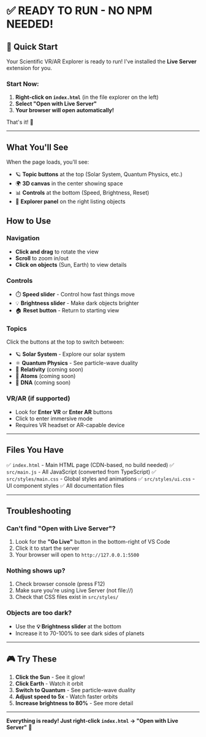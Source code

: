 # ✅ READY TO RUN - NO NPM NEEDED!

## 🚀 Quick Start

Your Scientific VR/AR Explorer is ready to run! I've installed the **Live Server** extension for you.

### Start Now:

1. **Right-click on `index.html`** (in the file explorer on the left)
2. **Select "Open with Live Server"**
3. **Your browser will open automatically!**

That's it! 🎉

---

## What You'll See

When the page loads, you'll see:

- 🪐 **Topic buttons** at the top (Solar System, Quantum Physics, etc.)
- 🌍 **3D canvas** in the center showing space
- 📊 **Controls** at the bottom (Speed, Brightness, Reset)
- 🌟 **Explorer panel** on the right listing objects

## How to Use

### Navigation
- **Click and drag** to rotate the view
- **Scroll** to zoom in/out
- **Click on objects** (Sun, Earth) to view details

### Controls
- ⏱️ **Speed slider** - Control how fast things move
- 💡 **Brightness slider** - Make dark objects brighter
- 🏠 **Reset button** - Return to starting view

### Topics
Click the buttons at the top to switch between:
- 🪐 **Solar System** - Explore our solar system
- ⚛️ **Quantum Physics** - See particle-wave duality
- 🌌 **Relativity** (coming soon)
- 🧪 **Atoms** (coming soon)
- 🧬 **DNA** (coming soon)

### VR/AR (if supported)
- Look for **Enter VR** or **Enter AR** buttons
- Click to enter immersive mode
- Requires VR headset or AR-capable device

---

## Files You Have

✅ `index.html` - Main HTML page (CDN-based, no build needed)
✅ `src/main.js` - All JavaScript (converted from TypeScript)
✅ `src/styles/main.css` - Global styles and animations
✅ `src/styles/ui.css` - UI component styles
✅ All documentation files

---

## Troubleshooting

### Can't find "Open with Live Server"?
1. Look for the **"Go Live"** button in the bottom-right of VS Code
2. Click it to start the server
3. Your browser will open to `http://127.0.0.1:5500`

### Nothing shows up?
1. Check browser console (press F12)
2. Make sure you're using Live Server (not file://)
3. Check that CSS files exist in `src/styles/`

### Objects are too dark?
- Use the **💡 Brightness slider** at the bottom
- Increase it to 70-100% to see dark sides of planets

---

## 🎮 Try These

1. **Click the Sun** - See it glow!
2. **Click Earth** - Watch it orbit
3. **Switch to Quantum** - See particle-wave duality
4. **Adjust speed to 5x** - Watch faster orbits
5. **Increase brightness to 80%** - See more detail

---

**Everything is ready! Just right-click `index.html` → "Open with Live Server"** 🚀
